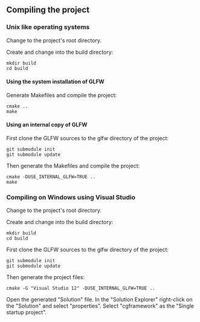 ## Compiling the project

### Unix like operating systems

Change to the project's root directory.

Create and change into the build directory:

	mkdir build
	cd build

#### Using the system installation of GLFW

Generate Makefiles and compile the project:

	cmake ..
	make

#### Using an internal copy of GLFW

First clone the GLFW sources to the glfw directory of the project:

	git submodule init
	git submodule update

Then generate the Makefiles and compile the project:

	cmake -DUSE_INTERNAL_GLFW=TRUE ..
	make


### Compiling on Windows using Visual Studio

Change to the project's root directory.

Create and change into the build directory:

	mkdir build
	cd build

First clone the GLFW sources to the glfw directory of the project:

	git submodule init
	git submodule update

Then generate the project files:

	cmake -G "Visual Studio 12" -DUSE_INTERNAL_GLFW=TRUE ..

Open the generated "Solution" file.
In the "Solution Explorer" right-click on the "Solution" and select "properties".
Select "cgframework" as the "Single startup project".
